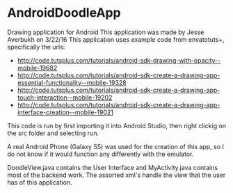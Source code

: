 # AndroidDoodleApp
Drawing application for Android
This application was made by Jesse Averbukh on 3/22/16
This application uses example code from envatotuts+, specifically the urls:
  - http://code.tutsplus.com/tutorials/android-sdk-drawing-with-opacity--mobile-19682
  - http://code.tutsplus.com/tutorials/android-sdk-create-a-drawing-app-essential-functionality--mobile-19328
  - http://code.tutsplus.com/tutorials/android-sdk-create-a-drawing-app-touch-interaction--mobile-19202
  - http://code.tutsplus.com/tutorials/android-sdk-create-a-drawing-app-interface-creation--mobile-19021

This code is run by first importing it into Android Studio, then right clickig on the src folder and selecting run.

A real Android Phone (Galaxy S5) was used for the creation of this app, so I do not know if it would function any differently with the emulator.

DoodleView.java contains the User Interface and MyActivity.java contains most of the backend work. The assorted xml's handle the view that the user has of this application.
